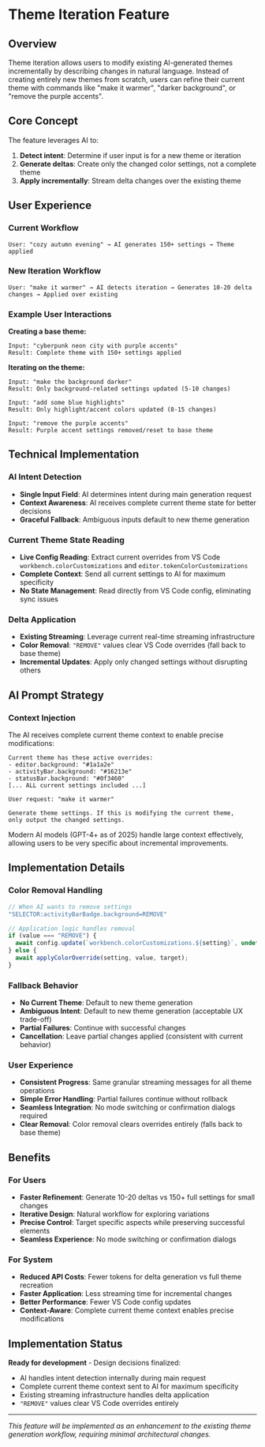 # Theme Iteration Feature

## Overview

Theme iteration allows users to modify existing AI-generated themes incrementally by describing changes in natural language. Instead of creating entirely new themes from scratch, users can refine their current theme with commands like "make it warmer", "darker background", or "remove the purple accents".

## Core Concept

The feature leverages AI to:
1. **Detect intent**: Determine if user input is for a new theme or iteration
2. **Generate deltas**: Create only the changed color settings, not a complete theme  
3. **Apply incrementally**: Stream delta changes over the existing theme

## User Experience

### Current Workflow
```
User: "cozy autumn evening" → AI generates 150+ settings → Theme applied
```

### New Iteration Workflow  
```
User: "make it warmer" → AI detects iteration → Generates 10-20 delta changes → Applied over existing
```

### Example User Interactions

**Creating a base theme:**
```
Input: "cyberpunk neon city with purple accents"
Result: Complete theme with 150+ settings applied
```

**Iterating on the theme:**
```
Input: "make the background darker"
Result: Only background-related settings updated (5-10 changes)

Input: "add some blue highlights" 
Result: Only highlight/accent colors updated (8-15 changes)

Input: "remove the purple accents"
Result: Purple accent settings removed/reset to base theme
```

## Technical Implementation

### AI Intent Detection
- **Single Input Field**: AI determines intent during main generation request
- **Context Awareness**: AI receives complete current theme state for better decisions  
- **Graceful Fallback**: Ambiguous inputs default to new theme generation

### Current Theme State Reading
- **Live Config Reading**: Extract current overrides from VS Code `workbench.colorCustomizations` and `editor.tokenColorCustomizations`
- **Complete Context**: Send all current settings to AI for maximum specificity
- **No State Management**: Read directly from VS Code config, eliminating sync issues

### Delta Application
- **Existing Streaming**: Leverage current real-time streaming infrastructure
- **Color Removal**: `"REMOVE"` values clear VS Code overrides (fall back to base theme)
- **Incremental Updates**: Apply only changed settings without disrupting others

## AI Prompt Strategy

### Context Injection
The AI receives complete current theme context to enable precise modifications:

```
Current theme has these active overrides:
- editor.background: "#1a1a2e"  
- activityBar.background: "#16213e"
- statusBar.background: "#0f3460"
[... ALL current settings included ...]

User request: "make it warmer"

Generate theme settings. If this is modifying the current theme, 
only output the changed settings.
```

Modern AI models (GPT-4+ as of 2025) handle large context effectively, allowing users to be very specific about incremental improvements.

## Implementation Details

### Color Removal Handling
```typescript
// When AI wants to remove settings
"SELECTOR:activityBarBadge.background=REMOVE"

// Application logic handles removal
if (value === "REMOVE") {
  await config.update(`workbench.colorCustomizations.${setting}`, undefined, target);
} else {
  await applyColorOverride(setting, value, target);
}
```

### Fallback Behavior
- **No Current Theme**: Default to new theme generation
- **Ambiguous Intent**: Default to new theme generation (acceptable UX trade-off)
- **Partial Failures**: Continue with successful changes  
- **Cancellation**: Leave partial changes applied (consistent with current behavior)

### User Experience
- **Consistent Progress**: Same granular streaming messages for all theme operations
- **Simple Error Handling**: Partial failures continue without rollback
- **Seamless Integration**: No mode switching or confirmation dialogs required
- **Clear Removal**: Color removal clears overrides entirely (falls back to base theme)

## Benefits

### For Users
- **Faster Refinement**: Generate 10-20 deltas vs 150+ full settings for small changes
- **Iterative Design**: Natural workflow for exploring variations  
- **Precise Control**: Target specific aspects while preserving successful elements
- **Seamless Experience**: No mode switching or confirmation dialogs

### For System
- **Reduced API Costs**: Fewer tokens for delta generation vs full theme recreation
- **Faster Application**: Less streaming time for incremental changes
- **Better Performance**: Fewer VS Code config updates
- **Context-Aware**: Complete current theme context enables precise modifications

## Implementation Status

**Ready for development** - Design decisions finalized:
- AI handles intent detection internally during main request
- Complete current theme context sent to AI for maximum specificity  
- Existing streaming infrastructure handles delta application
- `"REMOVE"` values clear VS Code overrides entirely

---

*This feature will be implemented as an enhancement to the existing theme generation workflow, requiring minimal architectural changes.*

